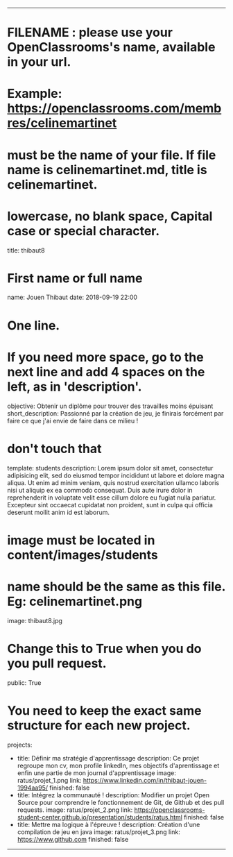 ﻿---

# FILENAME : please use your OpenClassrooms's name, available in your url.
# Example: https://openclassrooms.com/membres/celinemartinet
# must be the name of your file. If file name is celinemartinet.md, title is celinemartinet.
# lowercase, no blank space, Capital case or special character.
title: thibaut8

# First name or full name
name: Jouen Thibaut
date: 2018-09-19 22:00

# One line.
# If you need more space, go to the next line and add 4 spaces on the left, as in 'description'.
objective: Obtenir un diplôme pour trouver des travailles moins épuisant
short_description: Passionné par la création de jeu, je finirais forcément par faire ce que j'ai envie de faire dans ce milieu !

# don't touch that
template: students
description:
    Lorem ipsum dolor sit amet, consectetur adipisicing elit, sed do eiusmod
    tempor incididunt ut labore et dolore magna aliqua. Ut enim ad minim veniam,
    quis nostrud exercitation ullamco laboris nisi ut aliquip ex ea commodo
    consequat. Duis aute irure dolor in reprehenderit in voluptate velit esse
    cillum dolore eu fugiat nulla pariatur. Excepteur sint occaecat cupidatat non
    proident, sunt in culpa qui officia deserunt mollit anim id est laborum.

# image must be located in content/images/students
# name should be the same as this file. Eg: celinemartinet.png
image: thibaut8.jpg

# Change this to True when you do you pull request.
public: True

# You need to keep the exact same structure for each new project.
projects:
  - title: Définir ma stratégie d'apprentissage
    description: Ce projet regroupe mon cv, mon profile linkedIn, mes objectifs d'aprentissage et enfin une partie de mon journal d'apprentissage
    image: ratus/projet_1.png
    link: https://www.linkedin.com/in/thibaut-jouen-1994aa95/
    finished: false
  - title: Intégrez la communauté !
    description: Modifier un projet Open Source pour comprendre le fonctionnement de Git, de Github et des pull requests. 
    image: ratus/projet_2.png
    link: https://openclassrooms-student-center.github.io/presentation/students/ratus.html
    finished: false
  - title: Mettre ma logique à l'épreuve !
    description: Création d'une compilation de jeu en java
    image: ratus/projet_3.png
    link: https://www.github.com
    finished: false
---
